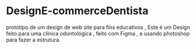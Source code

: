 # DesignE-commerceDentista
protótipo de um design de web site para fins educativos ,  Este é um Design feito para uma clínica odontológica , feito com Figma  , e  usando photoshop para fazer a estrutura.
